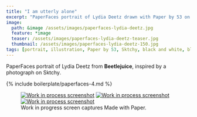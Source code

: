 ```yaml
---
title: "I am utterly alone"
excerpt: "PaperFaces portrait of Lydia Deetz drawn with Paper by 53 on an iPad."
image: 
  path: &image /assets/images/paperfaces-lydia-deetz.jpg 
  feature: *image
  teaser: /assets/images/paperfaces-lydia-deetz-teaser.jpg
  thumbnail: /assets/images/paperfaces-lydia-deetz-150.jpg
tags: [portrait, illustration, Paper by 53, Sktchy, black and white, blend]
---
```


PaperFaces portrait of Lydia Deetz from **Beetlejuice**, inspired by a photograph on Sktchy.

{% include boilerplate/paperfaces-4.md %}

<figure class="third">
  <a href="{{ site.url }}/assets/images/paperfaces-lydia-deetz-process-1-lg.jpg"><img src="{{ site.url }}/assets/images/paperfaces-lydia-deetz-process-1-600.jpg" alt="Work in process screenshot"></a>
  <a href="{{ site.url }}/assets/images/paperfaces-lydia-deetz-process-2-lg.jpg"><img src="{{ site.url }}/assets/images/paperfaces-lydia-deetz-process-2-600.jpg" alt="Work in process screenshot"></a>
  <a href="{{ site.url }}/assets/images/paperfaces-lydia-deetz-process-3-lg.jpg"><img src="{{ site.url }}/assets/images/paperfaces-lydia-deetz-process-3-600.jpg" alt="Work in process screenshot"></a>
  <figcaption>Work in progress screen captures Made with Paper.</figcaption>
</figure>
